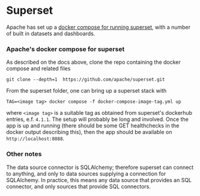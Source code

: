 # Superset

Apache has set up a [docker compose for running superset](https://superset.apache.org/docs/installation/installing-superset-using-docker-compose/), with a number of built in datasets and dashboards.

### Apache's docker compose for superset

As described on the docs above, clone the repo containing the docker compose and related files
```
git clone --depth=1  https://github.com/apache/superset.git
```

From the superset folder, one can bring up a superset stack with
```
TAG=<image tag> docker compose -f docker-compose-image-tag.yml up
```
where `<image tag>` is a suitable tag as obtained from superset's dockerhub entries, e.f. `4.1.1`. The setup will probably be long and involved. Once the app is up and running (there should be some GET healthchecks in the docker output describing this), then the app should be available on `http://localhost:8088`.

### Other notes

The data source connector is SQLAlchemy; therefore superset can connect to anything, and only to data sources supplying a connection for SQLAlchemy. In practice, this means any data source that provides an SQL connector, and only sources that provide SQL connectors.